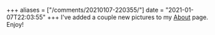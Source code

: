 +++
aliases = ["/comments/20210107-220355/"]
date = "2021-01-07T22:03:55"
+++
I've added a couple new pictures to my [About](https://alexbilson.dev/about/) page. Enjoy!

